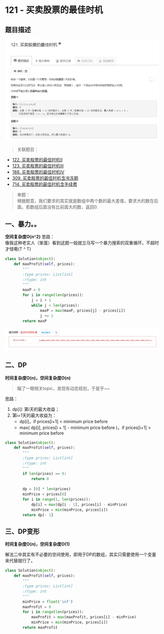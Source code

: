 # 121 - 买卖股票的最佳时机

## 题目描述
![problem](images/121.png)

>关联题目：  
- [122. 买卖股票的最佳时机II](https://github.com/Rosevil1874/LeetCode/tree/master/Python-Solution/122_Best-Time-to-Buy-and-Sell-Stock-II)
- [123. 买卖股票的最佳时机III](https://github.com/Rosevil1874/LeetCode/tree/master/Python-Solution/123_Best-Time-to-Buy-and-Sell-Stock-III)
- [188. 买卖股票的最佳时机IV](https://github.com/Rosevil1874/LeetCode/tree/master/Python-Solution/188_Best-Time-to-Buy-and-Sell-Stock-IV)
- [309. 买卖股票的最佳时机含冷冻期](https://github.com/Rosevil1874/LeetCode/tree/master/Python-Solution/309_Best-Time-to-Buy-and-Sell-Stock-with-Cooldown)
- [714. 买卖股票的最佳时机含手续费](https://github.com/Rosevil1874/LeetCode/tree/master/Python-Solution/714_Best-Time-to-Buy-and-Sell-Stock-with-Transaction-Fee)

>审题：  
根据题意，我们要求的其实就是数组中两个数的最大差值，要求大的数在后面。若数组后面没有比前面大的数，返回0.

## 一、暴力。。
**空间复杂度O(n^2)** 
思路：  
像我这种老实人（笨蛋）看到这题一般就立马写一个暴力搜索的双重循环，不超时才怪嘞(T ^ T) 

```python
class Solution(object):
    def maxProfit(self, prices):
        """
        :type prices: List[int]
        :rtype: int
        """
        maxP = 0
        for i in range(len(prices)):
        	j = i + 1
        	while j < len(prices):
        		maxP = max(maxP, prices[j] - prices[i])
        		j += 1
        return maxP
```
![timeout](images/timeout.png)

## 二、DP
**时间复杂度O(n)，空间复杂度O(n)**   

>瞄了一眼相关topic，发现有动态规划，于是乎~~

思路：  
1. dp[i]: 第i天的最大收益；
2. 第i+1天的最大收益为：
	- dp[i]，if prices[i+1] < minimum price before
	- max( dp[i], prices[i + 1] - minimum price before )，if prices[i+1] > minimum price before

```python
class Solution(object):
    def maxProfit(self, prices):
        """
        :type prices: List[int]
        :rtype: int
        """
        if len(prices) == 0:
            return 0
        
        dp = [0] * len(prices)
        minPrice = prices[0]
        for i in range(1, len(prices)):
        	dp[i] = max(dp[i - 1], prices[i] - minPrice)
        	minPrice = min(minPrice, prices[i])
        return dp[- 1]
```

## 三、DP变形
**时间复杂度O(n)，空间复杂度O(1)**   

解法二中其实有不必要的空间使用，即用于DP的数组，其实只需要使用一个变量来代替就行了。

```python
class Solution(object):
    def maxProfit(self, prices):
        """
        :type prices: List[int]
        :rtype: int
        """
        minPrice = float('inf')
        maxProfit = 0
        for i in range(len(prices)):
        	maxProfit = max(maxProfit, prices[i] - minPrice)
        	minPrice = min(minPrice, prices[i])
        return maxProfit
```